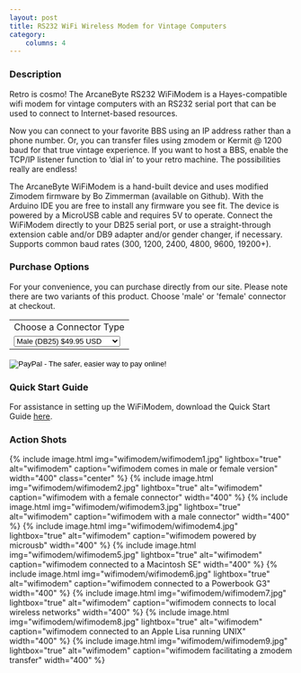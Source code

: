 ```yaml
---
layout: post
title: RS232 WiFi Wireless Modem for Vintage Computers
category:
    columns: 4
---
```


### Description

Retro is cosmo! The ArcaneByte RS232 WiFiModem is a Hayes-compatible wifi modem for vintage computers with an RS232 serial port that can be used to connect to Internet-based resources.

Now you can connect to your favorite BBS using an IP address rather than a phone number. Or, you can transfer files using zmodem or Kermit @ 1200 baud for that true vintage experience. If you want to host a BBS, enable the TCP/IP listener function to ‘dial in’ to your retro machine. The possibilities really are endless!

The ArcaneByte WiFiModem is a hand-built device and uses modified Zimodem firmware by Bo Zimmerman (available on Github). With the Arduino IDE you are free to install any firmware you see fit. The device is powered by a MicroUSB cable and requires 5V to operate. Connect the WiFiModem directly to your DB25 serial port, or use a straight-through extension cable and/or DB9 adapter and/or gender changer, if necessary. Supports common baud rates (300, 1200, 2400, 4800, 9600, 19200+).

### Purchase Options

For your convenience, you can purchase directly from our site. Please note there are two variants of this product. Choose 'male' or 'female' connector at checkout.

<form target="paypal" action="https://www.paypal.com/cgi-bin/webscr" method="post">
<input type="hidden" name="cmd" value="_s-xclick">
<input type="hidden" name="hosted_button_id" value="4ANTXCZXTDL3E">
<table>
<tr><td><input type="hidden" name="on0" value="Choose a Connector Type">Choose a Connector Type</td></tr><tr><td><select name="os0">
    <option value="Male (DB25)">Male (DB25) $49.95 USD</option>
    <option value="Female (DB25)">Female (DB25) $49.95 USD</option>
</select> </td></tr>
</table>
<input type="hidden" name="currency_code" value="USD">
<input type="image" src="https://www.paypalobjects.com/en_US/i/btn/btn_cart_LG.gif" border="0" name="submit" alt="PayPal - The safer, easier way to pay online!">
<img alt="" border="0" src="https://www.paypalobjects.com/en_US/i/scr/pixel.gif" width="1" height="1">
</form>

### Quick Start Guide

For assistance in setting up the WiFiModem, download the Quick Start Guide [here](https://github.com/arcanebyte/arcanebyte.github.io/raw/master/guides/wifimodem_qsg_1.4.pdf).

### Action Shots

{% include image.html img="wifimodem/wifimodem1.jpg" lightbox="true" alt="wifimodem" caption="wifimodem comes in male or female version" width="400" class="center" %}
{% include image.html img="wifimodem/wifimodem2.jpg" lightbox="true" alt="wifimodem" caption="wifimodem with a female connector" width="400" %}
{% include image.html img="wifimodem/wifimodem3.jpg" lightbox="true" alt="wifimodem" caption="wifimodem with a male connector" width="400" %}
{% include image.html img="wifimodem/wifimodem4.jpg" lightbox="true" alt="wifimodem" caption="wifimodem powered by microusb" width="400" %}
{% include image.html img="wifimodem/wifimodem5.jpg" lightbox="true" alt="wifimodem" caption="wifimodem connected to a Macintosh SE" width="400" %}
{% include image.html img="wifimodem/wifimodem6.jpg" lightbox="true" alt="wifimodem" caption="wifimodem connected to a Powerbook G3" width="400" %}
{% include image.html img="wifimodem/wifimodem7.jpg" lightbox="true" alt="wifimodem" caption="wifimodem connects to local wireless networks" width="400" %}
{% include image.html img="wifimodem/wifimodem8.jpg" lightbox="true" alt="wifimodem" caption="wifimodem connected to an Apple Lisa running UNIX" width="400" %}
{% include image.html img="wifimodem/wifimodem9.jpg" lightbox="true" alt="wifimodem" caption="wifimodem facilitating a zmodem transfer" width="400" %}


